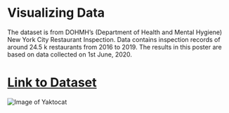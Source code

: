 # Visualizing Data

The dataset is from  DOHMH’s (Department of Health and Mental Hygiene) New York City Restaurant Inspection. Data contains inspection records of around 24.5 k restaurants from 2016 to 2019. The results in this poster are based on data collected on 1st June, 2020. 

# [Link to Dataset](https://data.cityofnewyork.us/Health/DOHMH-New-York-City-Restaurant-Inspection-Results/43nn-pn8j/data) 

![Image of Yaktocat](https://octodex.github.com/images/yaktocat.png)

